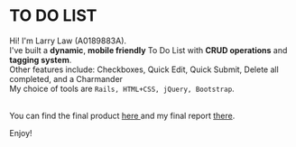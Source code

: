 # TO DO LIST
Hi! I'm Larry Law (A0189883A). <br>
I've built a <b>dynamic</b>, <b>mobile friendly</b> To Do List with <b>CRUD operations</b> and <b>tagging system</b>. <br>
Other features include: Checkboxes, Quick Edit, Quick Submit, Delete all
completed, and a Charmander <br>
My choice of tools are `Rails, HTML+CSS, jQuery, Bootstrap`. <br> <br>

You can find the final product <a href= "https://young-reef-14225.herokuapp.com/">here </a> and my final report <a href = "./CVWO Final Submission">there</a>.<br>

Enjoy!
